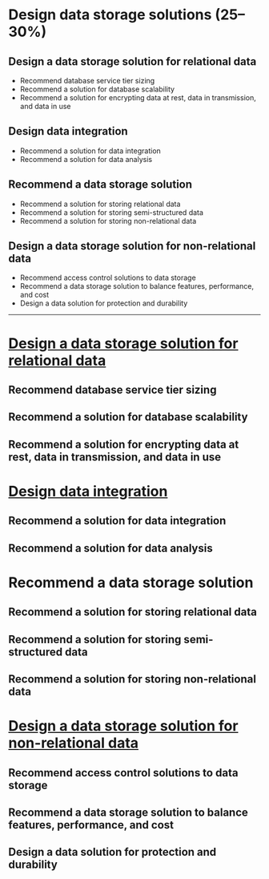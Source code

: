 # Design data storage solutions (25–30%)

## Design a data storage solution for relational data
* Recommend database service tier sizing
* Recommend a solution for database scalability
* Recommend a solution for encrypting data at rest, data in transmission, and data in use

## Design data integration
* Recommend a solution for data integration
* Recommend a solution for data analysis

## Recommend a data storage solution
* Recommend a solution for storing relational data
* Recommend a solution for storing semi-structured data
* Recommend a solution for storing non-relational data

## Design a data storage solution for non-relational data
* Recommend access control solutions to data storage
* Recommend a data storage solution to balance features, performance, and cost
* Design a data solution for protection and durability

---

# [Design a data storage solution for relational data](https://learn.microsoft.com/en-us/training/modules/design-data-storage-solution-for-relational-data/)
## Recommend database service tier sizing
## Recommend a solution for database scalability
## Recommend a solution for encrypting data at rest, data in transmission, and data in use

# [Design data integration](https://learn.microsoft.com/en-us/training/modules/design-data-integration/)
## Recommend a solution for data integration
## Recommend a solution for data analysis

# Recommend a data storage solution
## Recommend a solution for storing relational data
## Recommend a solution for storing semi-structured data
## Recommend a solution for storing non-relational data

# [Design a data storage solution for non-relational data](https://learn.microsoft.com/en-us/training/paths/design-data-storage-solutions/)
## Recommend access control solutions to data storage
## Recommend a data storage solution to balance features, performance, and cost
## Design a data solution for protection and durability